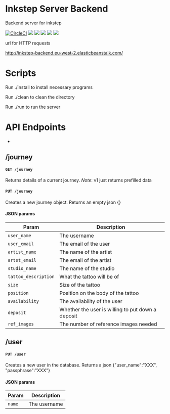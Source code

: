 # Inkstep Server Backend
Backend server for inkstep


[![CircleCI](https://circleci.com/gh/inkstep/backend.svg?style=svg)](https://circleci.com/gh/inkstep/backend)
![](https://img.shields.io/badge/database-postgres-purple.svg)
![](https://img.shields.io/badge/dependancies-gradle-green.svg)
![](https://img.shields.io/badge/container-docker-blue.svg)
![](https://img.shields.io/badge/server-aws-yellow.svg)
![](https://img.shields.io/badge/project-inkstep-black.svg)

url for HTTP requests 

<http://inkstep-backend.eu-west-2.elasticbeanstalk.com/>

# Scripts
Run ./install to install necessary programs

Run ./clean to clean the directory

Run ./run to run the server

# API Endpoints 

-
## /journey

#### `GET /journey`

Returns details of a current journey. _Note_: v1 just returns prefilled data

#### `PUT /journey`

Creates a new journey object. Returns an empty json {}

#### JSON params

| Param | Description |
| ---- | ------ |
| `user_name` | The username |
| `user_email` | The email of the user
| `artist_name` | The name of the artist |
| `artst_email` | The email of the artist |
| `studio_name` | The name of the studio |
| `tattoo_description` | What the tattoo will be of |
| `size` | Size of the tattoo |
| `position` | Position on the body of the tattoo |
| `availability` | The availability of the user |
| `deposit` | Whether the user is willing to put down a deposit |
| `ref_images` | The number of reference images needed |


## /user
#### `PUT /user`

Creates a new user in the database. Returns a json {"user_name":"XXX", "passphrase":"XXX"}

#### JSON params

| Param | Description |
| ---- | ------ |
| `name` | The username |
